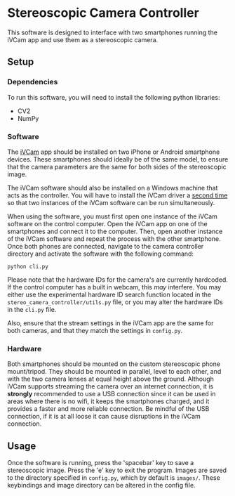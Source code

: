 # Stereoscopic Camera Controller

This software is designed to interface with two smartphones running the iVCam app and use them as a stereoscopic camera.

## Setup

### Dependencies
To run this software, you will need to install the following python libraries:
- CV2
- NumPy

### Software
The [iVCam](https://www.e2esoft.com/ivcam/) app should be installed on two iPhone or Android smartphone devices. These smartphones should ideally be of the same model, to ensure that the camera parameters are the same for both sides of the stereoscopic image.

The iVCam software should also be installed on a Windows machine that acts as the controller. You will have to install the iVCam driver a [second time](https://www.e2esoft.com/ivcam-multi-instance/) so that two instances of the iVCam software can be run simultaneously.

When using the software, you must first open one instance of the iVCam software on the control computer. Open the iVCam app on one of the smartphones and connect it to the computer. Then, open another instance of the iVCam software and repeat the process with the other smartphone. Once both phones are connected, navigate to the camera controller directory and activate the software with the following command:
```
python cli.py
```
Please note that the hardware IDs for the camera's are currently hardcoded. If the control computer has a built in webcam, this *may* interfere. You may either use the experimental hardware ID search function located in the ```stereo_camera_controller/utils.py``` file, or you may alter the hardware IDs in the ```cli.py``` file.

Also, ensure that the stream settings in the iVCam app are the same for both cameras, and that they match the settings in ```config.py```.

### Hardware

Both smartphones should be mounted on the custom stereoscopic phone mount/tripod. They should be mounted in parallel, level to each other, and with the two camera lenses at equal height above the ground. Although iVCam supports streaming the camera over an internet connection, it is **strongly** recommended to use a USB connection since it can be used in areas where there is no wifi, it keeps the smartphones charged, and it provides a faster and more reliable connection. Be mindful of the USB connection, if it is at all loose it can cause disruptions in the iVCam connection.

## Usage

Once the software is running, press the 'spacebar' key to save a stereoscopic image. Press the 'e' key to exit the program. Images are saved to the directory specified in ```config.py```, which by default is ```images/```. These keybindings and image directory can be altered in the config file.

